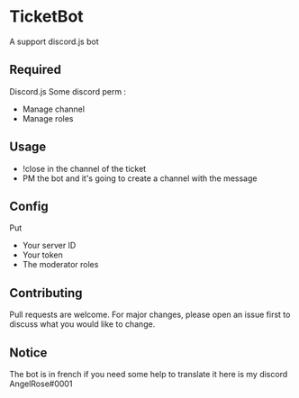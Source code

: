 # TicketBot
A support discord.js bot


## Required

Discord.js
Some discord perm : 
  - Manage channel
  - Manage roles
## Usage

  - !close in the channel of the ticket
  - PM the bot and it's going to create a channel with the message

## Config

Put
  - Your server ID
  - Your token
  - The moderator roles
  

## Contributing
Pull requests are welcome. For major changes, please open an issue first to discuss what you would like to change.

## Notice

The bot is in french if you need some help to translate it here is my discord AngelRose#0001
